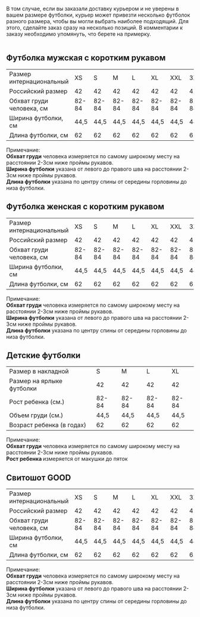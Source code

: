 <div class="row">
  <div class="col">
    <p class="pb-5">В том случае, если вы заказали доставку курьером и не уверены в вашем размере футболки, курьер может привезти несколько футболок разного размера, чтобы вы могли выбрать наиболее подходящий. Для этого, сделайте заказ сразу на несколько позиций. В комментарии к заказу необходимо упомянуть, что берете на примерку.</p>
  </div>
</div>
<div class="row size">
  <div class="col-md-12 order-2 col-lg-3 order-lg-1 size__figure">
    <img src="static/img/article/size/size--man.svg" alt="" class="size__img">
  </div>
  <div class="col-md-12 order-1 col-lg-9 order-lg-2 size__descr">
    <div class="size__heading heading heading--h3 heading--orange">
      <h2>Футболка мужская с коротким рукавом</h2>
    </div>
    <div class="size__table">
      <table class="table-size">
        <tr>
          <td>Размер интернациональный</td>
          <td>XS</td>
          <td>S</td>
          <td>M</td>
          <td>L</td>
          <td>XL</td>
          <td>XXL</td>
          <td>3XL</td>
          <td>4XL</td>
        </tr>
        <tr>
          <td>Российский размер</td>
          <td>42</td>
          <td>42</td>
          <td>42</td>
          <td>42</td>
          <td>42</td>
          <td>42</td>
          <td>42</td>
          <td>42</td>
        </tr>
        <tr>
          <td>Обхват груди человека, см</td>
          <td>82-84</td>
          <td>82-84</td>
          <td>82-84</td>
          <td>82-84</td>
          <td>82-84</td>
          <td>82-84</td>
          <td>82-84</td>
          <td>82-84</td>
        </tr>
        <tr>
          <td>Ширина футболки, см</td>
          <td>44,5</td>
          <td>44,5</td>
          <td>44,5</td>
          <td>44,5</td>
          <td>44,5</td>
          <td>44,5</td>
          <td>44,5</td>
          <td>44,5</td>
        </tr>
        <tr>
          <td>Длина футболки, см</td>
          <td>62</td>
          <td>62</td>
          <td>62</td>
          <td>62</td>
          <td>62</td>
          <td>62</td>
          <td>62</td>
          <td>62</td>
        </tr>
      </table>
    </div>
    <div class="size__notice">
      <div class="notice">
        <div class="notice__title">Примечание:</div>
        <div class="notice__item"><b class="light-blue light-blue--bold">Обхват груди</b> человека измеряется по самому
          широкому месту на расстоянии 2-3см ниже проймы рукавов.
        </div>
        <div class="notice__item"><b class="light-blue light-blue--bold">Ширина футболки</b> указана от левого до правого
          шва на расстоянии 2-3см ниже проймы рукавов.
        </div>
        <div class="notice__item"><b class="light-blue light-blue--bold">Длина футболки</b> указана по центру спины от
          середины горловины до низа футболки.
        </div>
      </div>
    </div>
  </div>
  </div>
  <div class="row size">
  <div class="col-md-12 order-2 col-lg-3 order-lg-1 size__figure">
    <img src="static/img/article/size/size--woman.svg" alt="" class="size__img">
  </div>
  <div class="col-md-12 order-1 col-lg-9 order-lg-2 size__descr">
    <div class="size__heading heading heading--h3 heading--orange">
      <h2>Футболка женская с коротким рукавом</h2>
    </div>
    <div class="size__table">
      <table class="table-size">
        <tr>
          <td>Размер интернациональный</td>
          <td>XS</td>
          <td>S</td>
          <td>M</td>
          <td>L</td>
          <td>XL</td>
          <td>XXL</td>
          <td>3XL</td>
          <td>4XL</td>
        </tr>
        <tr>
          <td>Российский размер</td>
          <td>42</td>
          <td>42</td>
          <td>42</td>
          <td>42</td>
          <td>42</td>
          <td>42</td>
          <td>42</td>
          <td>42</td>
        </tr>
        <tr>
          <td>Обхват груди человека, см</td>
          <td>82-84</td>
          <td>82-84</td>
          <td>82-84</td>
          <td>82-84</td>
          <td>82-84</td>
          <td>82-84</td>
          <td>82-84</td>
          <td>82-84</td>
        </tr>
        <tr>
          <td>Ширина футболки, см</td>
          <td>44,5</td>
          <td>44,5</td>
          <td>44,5</td>
          <td>44,5</td>
          <td>44,5</td>
          <td>44,5</td>
          <td>44,5</td>
          <td>44,5</td>
        </tr>
        <tr>
          <td>Длина футболки, см</td>
          <td>62</td>
          <td>62</td>
          <td>62</td>
          <td>62</td>
          <td>62</td>
          <td>62</td>
          <td>62</td>
          <td>62</td>
        </tr>
      </table>
    </div>
    <div class="size__notice">
      <div class="notice">
        <div class="notice__title">Примечание:</div>
        <div class="notice__item"><b class="light-blue light-blue--bold">Обхват груди</b> человека измеряется по самому
          широкому месту на расстоянии 2-3см ниже проймы рукавов.
        </div>
        <div class="notice__item"><b class="light-blue light-blue--bold">Ширина футболки</b> указана от левого до правого
          шва на расстоянии 2-3см ниже проймы рукавов.
        </div>
        <div class="notice__item"><b class="light-blue light-blue--bold">Длина футболки</b> указана по центру спины от
          середины горловины до низа футболки.
        </div>
      </div>
    </div>
  </div>
  </div>
  <div class="row size">
  <div class="col-md-12 order-2 col-lg-3 order-lg-1 size__figure">
    <img src="static/img/article/size/size--child.svg" alt="" class="size__img">
  </div>
  <div class="col-md-12 order-1 col-lg-9 order-lg-2 size__descr">
    <div class="size__heading heading heading--h3 heading--orange">
      <h2>Детские футболки</h2>
    </div>
    <div class="size__table">
      <table class="table-size table-size--child">
        <tr>
          <td>Размер в накладной</td>
          <td>S</td>
          <td>M</td>
          <td>L</td>
          <td>XL</td>
        </tr>
        <tr>
          <td>Размер на ярлыке футболки</td>
          <td>42</td>
          <td>42</td>
          <td>42</td>
          <td>42</td>
        </tr>
        <tr>
          <td>Рост ребенка (см.)</td>
          <td>82-84</td>
          <td>82-84</td>
          <td>82-84</td>
          <td>82-84</td>
        </tr>
        <tr>
          <td>Объем груди (см.)</td>
          <td>44,5</td>
          <td>44,5</td>
          <td>44,5</td>
          <td>44,5</td>
        </tr>
        <tr>
          <td>Возраст ребенка (в годах)</td>
          <td>62</td>
          <td>62</td>
          <td>62</td>
          <td>62</td>
        </tr>
      </table>
    </div>
    <div class="size__notice">
      <div class="notice">
        <div class="notice__title">Примечание:</div>
        <div class="notice__item"><b class="light-blue light-blue--bold">Обхват груди</b> человека измеряется по самому
          широкому месту на расстоянии 2-3см ниже проймы рукавов.
        </div>
        <div class="notice__item"><b class="light-blue light-blue--bold">Рост ребенка </b> измеряется от макушки до пяток
        </div>
      </div>
    </div>
  </div>
  </div>
  <div class="row size">
  <div class="col-md-12 order-2 col-lg-3 order-lg-1 size__figure">
    <img src="static/img/article/size/size--sweatshirt.svg" alt="" class="size__img">
  </div>
  <div class="col-md-12 order-1 col-lg-9 order-lg-2 size__descr">
    <div class="size__heading heading heading--h3 heading--orange">
      <h2>Свитошот GOOD</h2>
    </div>
    <div class="size__table">
      <table class="table-size">
        <tr>
          <td>Размер интернациональный</td>
          <td>XS</td>
          <td>S</td>
          <td>M</td>
          <td>L</td>
          <td>XL</td>
          <td>XXL</td>
          <td>3XL</td>
          <td>4XL</td>
        </tr>
        <tr>
          <td>Российский размер</td>
          <td>42</td>
          <td>42</td>
          <td>42</td>
          <td>42</td>
          <td>42</td>
          <td>42</td>
          <td>42</td>
          <td>42</td>
        </tr>
        <tr>
          <td>Обхват груди человека, см</td>
          <td>82-84</td>
          <td>82-84</td>
          <td>82-84</td>
          <td>82-84</td>
          <td>82-84</td>
          <td>82-84</td>
          <td>82-84</td>
          <td>82-84</td>
        </tr>
        <tr>
          <td>Ширина футболки, см</td>
          <td>44,5</td>
          <td>44,5</td>
          <td>44,5</td>
          <td>44,5</td>
          <td>44,5</td>
          <td>44,5</td>
          <td>44,5</td>
          <td>44,5</td>
        </tr>
        <tr>
          <td>Длина футболки, см</td>
          <td>62</td>
          <td>62</td>
          <td>62</td>
          <td>62</td>
          <td>62</td>
          <td>62</td>
          <td>62</td>
          <td>62</td>
        </tr>
      </table>
    </div>
    <div class="size__notice">
      <div class="notice">
        <div class="notice__title">Примечание:</div>
        <div class="notice__item"><b class="light-blue light-blue--bold">Обхват груди</b> человека измеряется по самому
          широкому месту на расстоянии 2-3см ниже проймы рукавов.
        </div>
        <div class="notice__item"><b class="light-blue light-blue--bold">Ширина футболки</b> указана от левого до правого
          шва на расстоянии 2-3см ниже проймы рукавов.
        </div>
        <div class="notice__item"><b class="light-blue light-blue--bold">Длина футболки</b> указана по центру спины от
          середины горловины до низа футболки.
        </div>
      </div>
    </div>
  </div>
</div>
